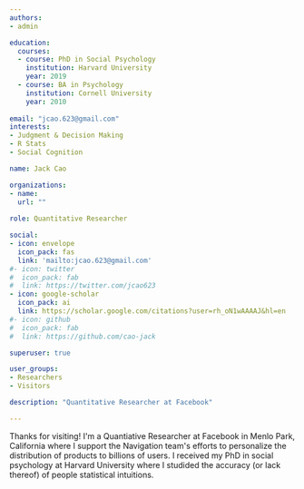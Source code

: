 ```yaml
---
authors:
- admin

education:
  courses:
  - course: PhD in Social Psychology
    institution: Harvard University
    year: 2019
  - course: BA in Psychology
    institution: Cornell University
    year: 2010
    
email: "jcao.623@gmail.com"
interests:
- Judgment & Decision Making
- R Stats
- Social Cognition

name: Jack Cao

organizations:
- name:
  url: ""
  
role: Quantitative Researcher

social:
- icon: envelope
  icon_pack: fas
  link: 'mailto:jcao.623@gmail.com'
#- icon: twitter
#  icon_pack: fab
#  link: https://twitter.com/jcao623
- icon: google-scholar
  icon_pack: ai
  link: https://scholar.google.com/citations?user=rh_oN1wAAAAJ&hl=en
#- icon: github
#  icon_pack: fab
#  link: https://github.com/cao-jack

superuser: true

user_groups:
- Researchers
- Visitors

description: "Quantitative Researcher at Facebook"

---
```


Thanks for visiting! I'm a Quantiative Researcher at Facebook in Menlo Park, California where I support the Navigation team's efforts to personalize the distribution of products to billions of users. I received my PhD in social psychology at Harvard University where I studided the accuracy (or lack thereof) of people statistical intuitions.

